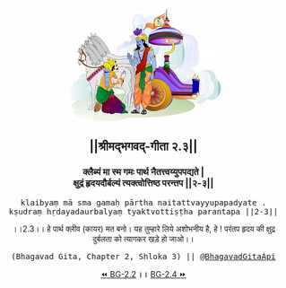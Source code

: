<center><img src="../../asset/BG.png" alt="#API #bhagavadgitaapi #slok #nodejs #js #api #gitaapi #krishna #hinduism #vedic #ISKCON #shreemadbhagavadgita #technology"/>
<h2>||श्रीमद्‍भगवद्‍-गीता २.३||</h2>
<h3>क्लैब्यं मा स्म गमः पार्थ नैतत्त्वय्युपपद्यते |<br/>क्षुद्रं हृदयदौर्बल्यं त्यक्त्वोत्तिष्ठ परन्तप ||२-३||</h3>
<pre>klaibyaṃ mā sma gamaḥ pārtha naitattvayyupapadyate .<br/>kṣudraṃ hṛdayadaurbalyaṃ tyaktvottiṣṭha parantapa ||2-3||</pre>
<p>।।2.3।। हे पार्थ क्लीव (कायर) मत बनो। यह तुम्हारे लिये अशोभनीय है, हे ! परंतप हृदय की क्षुद्र दुर्बलता को त्यागकर खड़े हो जाओ।।</p>
<pre>(Bhagavad Gita, Chapter 2, Shloka 3) || <a href="https://twitter.com/bhagavadgitaapi">@BhagavadGitaApi</a></pre><a href="../../2/2">⏪  BG-2.2</a><b>        ।।        </b><a href="../../2/4">BG-2.4  ⏩</a></center></center>